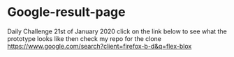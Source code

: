 # Google-result-page
Daily Challenge 21st of January 2020
click on the link below to see what the prototype looks like then check my repo for the clone
https://www.google.com/search?client=firefox-b-d&q=flex-blox
